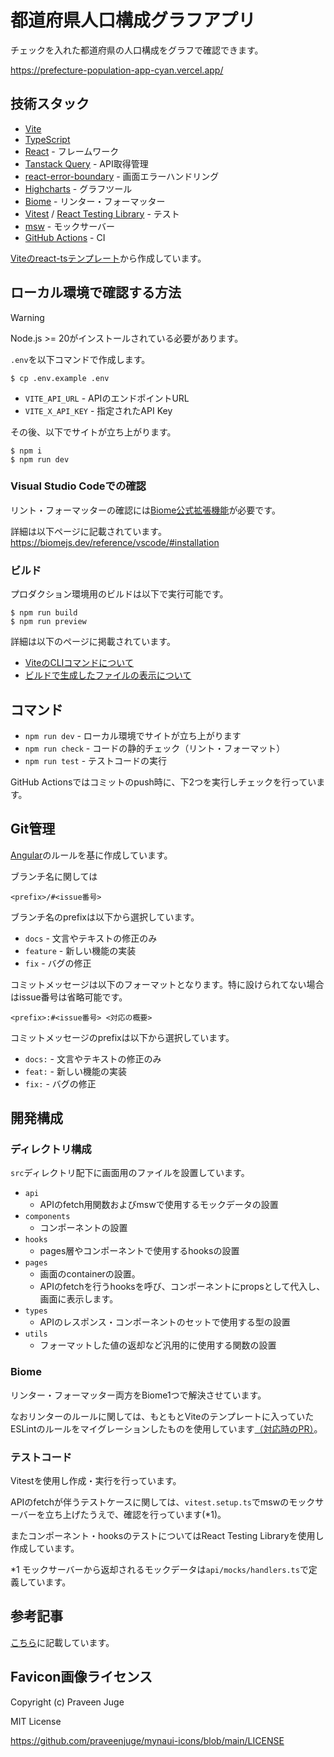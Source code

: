# 都道府県人口構成グラフアプリ

チェックを入れた都道府県の人口構成をグラフで確認できます。

https://prefecture-population-app-cyan.vercel.app/

## 技術スタック

- [Vite](https://vite.dev/)
- [TypeScript](https://www.typescriptlang.org/) 
- [React](https://react.dev/) - フレームワーク
- [Tanstack Query](https://tanstack.com/query/latest) - API取得管理
- [react-error-boundary](https://github.com/bvaughn/react-error-boundary) - 画面エラーハンドリング
- [Highcharts](https://www.highcharts.com/) - グラフツール
- [Biome](https://biomejs.dev/) - リンター・フォーマッター
- [Vitest](https://vitest.dev/) / [React Testing Library](https://testing-library.com/docs/react-testing-library/intro) - テスト
- [msw](https://mswjs.io/) - モックサーバー
- [GitHub Actions](https://docs.github.com/en/actions) - CI

[Viteのreact-tsテンプレート](https://vite.dev/guide/#scaffolding-your-first-vite-project)から作成しています。

## ローカル環境で確認する方法

> [!WARNING]
> Node.js >= 20がインストールされている必要があります。

`.env`を以下コマンドで作成します。

```shell
$ cp .env.example .env
```

- `VITE_API_URL` - APIのエンドポイントURL
- `VITE_X_API_KEY` - 指定されたAPI Key

その後、以下でサイトが立ち上がります。

```shell
$ npm i
$ npm run dev
```

### Visual Studio Codeでの確認

リント・フォーマッターの確認には[Biome公式拡張機能](https://marketplace.visualstudio.com/items?itemName=biomejs.biome)が必要です。

詳細は以下ページに記載されています。
https://biomejs.dev/reference/vscode/#installation

### ビルド

プロダクション環境用のビルドは以下で実行可能です。

```shell
$ npm run build
$ npm run preview
```

詳細は以下のページに掲載されています。

- [ViteのCLIコマンドについて](https://vite.dev/guide/cli.html#vite-preview)
- [ビルドで生成したファイルの表示について](https://vite.dev/guide/troubleshooting#built-file-does-not-work-because-of-cors-error)

## コマンド

- `npm run dev` - ローカル環境でサイトが立ち上がります
- `npm run check` - コードの静的チェック（リント・フォーマット）
- `npm run test` - テストコードの実行

GitHub Actionsではコミットのpush時に、下2つを実行しチェックを行っています。


## Git管理

[Angular](https://github.com/angular/angular/blob/main/CONTRIBUTING.md#-commit-message-format)のルールを基に作成しています。

ブランチ名に関しては

```
<prefix>/#<issue番号>
```

ブランチ名のprefixは以下から選択しています。
- `docs` - 文言やテキストの修正のみ
- `feature` - 新しい機能の実装
- `fix` - バグの修正

コミットメッセージは以下のフォーマットとなります。特に設けられてない場合はissue番号は省略可能です。

```
<prefix>:#<issue番号> <対応の概要>
```

コミットメッセージのprefixは以下から選択しています。
- `docs:` - 文言やテキストの修正のみ
- `feat:` - 新しい機能の実装
- `fix:` - バグの修正


## 開発構成

### ディレクトリ構成

`src`ディレクトリ配下に画面用のファイルを設置しています。

- `api`
  - APIのfetch用関数およびmswで使用するモックデータの設置
- `components`
  - コンポーネントの設置
- `hooks`  
  - pages層やコンポーネントで使用するhooksの設置
- `pages`  
  - 画面のcontainerの設置。
  - APIのfetchを行うhooksを呼び、コンポーネントにpropsとして代入し、画面に表示します。
- `types`
  - APIのレスポンス・コンポーネントのセットで使用する型の設置
- `utils`
  - フォーマットした値の返却など汎用的に使用する関数の設置

### Biome

リンター・フォーマッター両方をBiome1つで解決させています。

なおリンターのルールに関しては、もともとViteのテンプレートに入っていたESLintのルールをマイグレーションしたものを使用しています[（対応時のPR）](https://github.com/miily8310s/prefecture-population-app/pull/9)。

### テストコード

Vitestを使用し作成・実行を行っています。

APIのfetchが伴うテストケースに関しては、`vitest.setup.ts`でmswのモックサーバーを立ち上げたうえで、確認を行っています(*1)。

またコンポーネント・hooksのテストについてはReact Testing Libraryを使用し作成しています。

*1 モックサーバーから返却されるモックデータは`api/mocks/handlers.ts`で定義しています。

## 参考記事

[こちら](https://github.com/miily8310s/prefecture-population-app/blob/main/REFERENCE.md)に記載しています。

## Favicon画像ライセンス

Copyright (c) Praveen Juge

MIT License

https://github.com/praveenjuge/mynaui-icons/blob/main/LICENSE